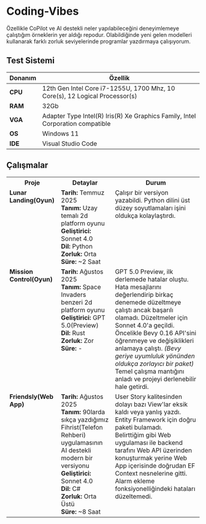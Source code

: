 # Coding-Vibes

Özellikle CoPilot ve AI destekli neler yapılabileceğini deneyimlemeye çalıştığım örneklerin yer aldığı repodur. Olabildiğinde yeni gelen modelleri kullanarak farklı zorluk seviyelerinde programlar yazdırmaya çalışıyorum.

## Test Sistemi

|**Donanım**    |**Özellik**                                                                        |
|---------------|-----------------------------------------------------------------------------------|
|**CPU**        |12th Gen Intel Core i7-1255U, 1700 Mhz, 10 Core(s), 12 Logical Processor(s)        |
|**RAM**        |32Gb                                                                               |
|**VGA**        |Adapter Type Intel(R) Iris(R) Xe Graphics Family, Intel Corporation compatible     |
|**OS**         |Windows 11                                                                         |
|**IDE**        |Visual Studio Code                                                                 |

## Çalışmalar

<table>
<tr>
<th>Proje</th>
<th>Detaylar</th>
<th>Durum</th>
</tr>
<tr>
<td valign="top"><strong>Lunar Landing(Oyun)</strong></td>
<td valign="top"><strong>Tarih:</strong> Temmuz 2025<br><strong>Tanım:</strong> Uzay temalı 2d platform oyunu<br><strong>Geliştirici:</strong> Sonnet 4.0<br><strong>Dil:</strong> Python<br><strong>Zorluk:</strong> Orta<br><strong>Süre:</strong> ~2 Saat</td>
<td valign="top">Çalışır bir versiyon yazabildi. Python dilini üst düzey soyutlamaları işini oldukça kolaylaştırdı.</td>
</tr>
<tr>
<td valign="top"><strong>Mission Control(Oyun)</strong></td>
<td valign="top"><strong>Tarih:</strong> Ağustos 2025<br><strong>Tanım:</strong> Space Invaders benzeri 2d platform oyunu<br><strong>Geliştirici:</strong> GPT 5.0(Preview)<br><strong>Dil:</strong> Rust<br><strong>Zorluk:</strong> Zor<br><strong>Süre:</strong> -</td>
<td valign="top">GPT 5.0 Preview, ilk derlemede hatalar oluştu. Hata mesajlarını değerlendirip birkaç denemede düzeltmeye çalıştı ancak başarılı olamadı. Düzeltmeler için Sonnet 4.0'a geçildi. Öncelikle Bevy 0.16 API'sini öğrenmeye ve değişiklikleri anlamaya çalıştı. <em>(Bevy geriye uyumluluk yönünden oldukça zorlayıcı bir paket)</em> Temel çalışma mantığını anladı ve projeyi derlenebilir hale getirdi.</td>
</tr>
<tr>
<td valign="top"><strong>Friendsly(Web App)</strong></td>
<td valign="top"><strong>Tarih:</strong> Ağustos 2025<br><strong>Tanım:</strong> 90larda sıkça yazdığımız Fihrist(Telefon Rehberi) uygulamasının AI destekli modern bir versiyonu<br><strong>Geliştirici:</strong> Sonnet 4.0<br><strong>Dil:</strong> C#<br><strong>Zorluk:</strong> Orta Üstü<br><strong>Süre:</strong> ~8 Saat</td>
<td valign="top">User Story kalitesinden dolayı bazı View'lar eksik kaldı veya yanlış yazdı.<br>Entity Framework için doğru paketi bulamadı.<br>Belirttiğim gibi Web uygulaması ile backend tarafını Web API üzerinden konuşturmak yerine Web App içerisinde doğrudan EF Context nesnelerine gitti.<br>Alarm ekleme fonksiyonelliğindeki hataları düzeltemedi.</td>
</tr>
</table>
